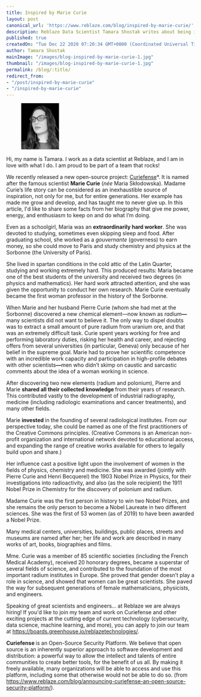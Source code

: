 ```yaml
---
title: Inspired by Marie Curie
layout: post
canonical_url: 'https://www.reblaze.com/blog/inspired-by-marie-curie/'
description: Reblaze Data Scientist Tamara Shostak writes about being inspired by Marie Curie and the example she set by her life, work ethic, and extensive accomplishments.
published: true
createdOn: "Tue Dec 22 2020 07:20:34 GMT+0000 (Coordinated Universal Time)"
author: Tamara Shostak
mainImage: "/images/blog-inspired-by-marie-curie-1.jpg"
thumbnail: "/images/blog-inspired-by-marie-curie-1.jpg"
permalink: /blog/:title/
redirect_from:
- "/post/inspired-by-marie-curie"
- "/inspired-by-marie-curie"
---
```


<figure class="w-richtext-figure-type-image w-richtext-align-floatleft" style="max-width: 20%;">
    <div><img src="/images/blog-inspired-by-marie-curie-2.jpg" loading="lazy" width="auto" height="auto" /></div>
</figure>
<p>Hi, my name is Tamara. I work as a data scientist at Reblaze, and I am in love with what I do. I am proud to be part of a team that rocks!&nbsp;</p>
<p>
    We recently released a new open-source project: <a href="https://www.curiefense.io/">Curiefense</a>*. It is named after the famous scientist <strong>Marie Curie</strong> (<em>née</em> Maria Skłodowska). Madame Curie’s life story can be
    considered as an inexhaustible source of inspiration, not only for me, but for entire generations. Her example has made me grow and develop, and has taught me to never give up. In this article, I'd like to share some facts from her
    biography that give me power, energy, and enthusiasm to keep on and do what I’m doing.
</p>
<p>
    Even as a schoolgirl, Maria was an <strong>extraordinarily hard worker</strong>. She was devoted to studying, sometimes even skipping sleep and food. After graduating school, she worked as a <em>gouvernante </em>(governess) to earn
    money, so she could move to Paris and study chemistry and physics at the Sorbonne (the University of Paris).&nbsp;
</p>
<p>
    She lived in spartan conditions in the cold attic of the Latin Quarter, studying and working extremely hard. This produced results: Maria became one of the best students of the university and received two degrees (in physics and
    mathematics). Her hard work attracted attention, and she was given the opportunity to conduct her own research. Marie Curie eventually became the first woman professor in the history of the Sorbonne.
</p>
<p>
    When Marie and her husband Pierre Curie (whom she had met at the Sorbonne) discovered a new chemical element—now known as <em>radium</em><strong>—</strong>many scientists did not want to believe it. The only way to dispel doubts was to
    extract a small amount of pure radium from uranium ore, and that was an extremely difficult task. Curie spent years working for free and performing laboratory duties, risking her health and career, and rejecting offers from several
    universities (in particular, Geneva)<strong> </strong>only because of her belief in the supreme goal.<strong> </strong>Marie had to prove her scientific competence with an incredible work capacity and participation in high-profile
    debates with other scientists<strong>—</strong>men who didn’t skimp on caustic and sarcastic comments about the idea of a woman working in science.
</p>
<p>
    After discovering two new elements (radium and polonium), Pierre and Marie <strong>shared all their collected knowledge </strong>from their years of research. This contributed vastly to the development of industrial radiography,
    medicine (including radiologic examinations and cancer treatments), and many other fields.&nbsp;
</p>
<p>
    Marie <strong>invested </strong>in the founding of several radiological institutes. From our perspective today, she could be named as one of the first practitioners of the Creative Commons principles. (Creative Commons is an American
    non-profit organization and international network devoted to educational access, and expanding the range of creative works available for others to legally build upon and share.)&nbsp;
</p>
<p>
    Her influence cast a positive light upon the involvement of women in the fields of physics, chemistry and medicine. She was awarded (jointly with Pierre Curie and Henri Becquerel) the 1903 Nobel Prize in Physics, for their
    investigations into radioactivity, and also (as the sole recipient) the 1911 Nobel Prize in Chemistry for the discovery of polonium and radium.
</p>
<p>
    Madame Curie was the first person in history to win two Nobel Prizes, and she remains the only person to become a Nobel Laureate in two different sciences. She was the first of 53 women (as of 2019) to have been awarded a Nobel
    Prize.&nbsp;
</p>
<p>Many medical centers, universities, buildings, public places, streets and museums are named after her; her life and work are described in many works of art, books, biographies and films.</p>
<p>
    Mme. Curie was a member of 85 scientific societies (including the French Medical Academy), received 20 honorary degrees, became a superstar of several fields of science, and contributed to the foundation of the most important radium
    institutes in Europe. She proved that gender doesn’t play a role in science, and showed that women can be great scientists. She paved the way for subsequent generations of female mathematicians, physicists, and engineers.
</p>
<p>
    Speaking of great scientists and engineers... at Reblaze we are always hiring! If you'd like to join my team and work on Curiefense and other exciting projects at the cutting edge of current technology (cybersecurity, data science,
    machine learning, and more), you can apply to join our team at <a href="https://boards.greenhouse.io/reblazetechnologies/">https://boards.greenhouse.io/reblazetechnologies/</a>.
</p>
<p>
    ‍<strong>Curiefense </strong>is an Open-Source Security Platform. We believe that open source is an inherently superior approach to software development and distribution: a powerful way to allow the intellect and talents of entire
    communities to create better tools, for the benefit of us all. By making it freely available, many organizations will be able to access and use this platform, including some that otherwise would not be able to do so. (from
    <a href="https://www.reblaze.com/blog/announcing-curiefense-an-open-source-security-platform/">https://www.reblaze.com/blog/announcing-curiefense-an-open-source-security-platform/</a>).
</p>
<p><br /></p>
<p><br /></p>

